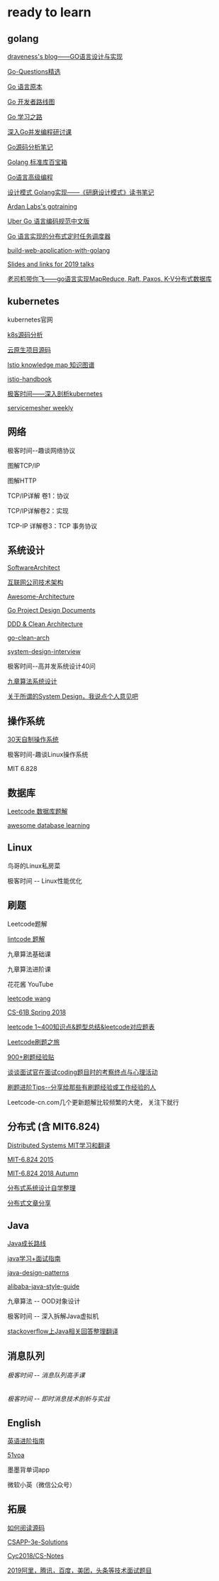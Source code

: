 # ready to learn
## golang

[draveness's blog——GO语言设计与实现](https://draveness.me/golang/)

[Go-Questions精选](https://github.com/qcrao/Go-Questions)

[Go 语言原本](https://github.com/changkun/go-under-the-hood)

[Go 开发者路线图](https://github.com/Quorafind/golang-developer-roadmap-cn)

[Go 学习之路](https://github.com/developer-learning/learning-golang)

[深入Go并发编程研讨课](https://github.com/smallnest/dive-to-gosync-workshop)

[Go源码分析笔记](https://github.com/cch123/golang-notes)

[Golang 标准库百宝箱](https://github.com/polaris1119/The-Golang-Standard-Library-by-Example)

[Go语言高级编程](https://github.com/chai2010/advanced-go-programming-book)

[设计模式 Golang实现——《研磨设计模式》读书笔记](https://github.com/senghoo/golang-design-pattern)

[Ardan Labs's gotraining](https://github.com/ardanlabs/gotraining)

[Uber Go 语言编码规范中文版](https://github.com/xxjwxc/uber_go_guide_cn)

[Go 语言实现的分布式定时任务调度器](https://github.com/sinksmell/bee-crontab)

[build-web-application-with-golang](https://github.com/astaxie/build-web-application-with-golang/blob/master/zh/preface.md)

[Slides and links for 2019 talks](https://github.com/gophercon/2019-talks)

[老司机带你飞——go语言实现MapReduce, Raft, Paxos, K-V分布式数据库](https://github.com/happyer/distributed-computing)

## kubernetes

kubernetes官网

[k8s源码分析](https://github.com/daniel-hutao/k8s-source-code-analysis)

[云原生项目源码](https://github.com/gosoon/source-code-reading-notes)

[Istio knowledge map 知识图谱](https://github.com/servicemesher/istio-knowledge-map)

[ istio-handbook](https://github.com/servicemesher/istio-handbook)

[极客时间——深入剖析kubernetes](https://time.geekbang.org/column/intro/116)

[servicemesher  weekly](https://github.com/servicemesher/weekly)

## 网络

极客时间--趣谈网络协议

图解TCP/IP

图解HTTP

TCP/IP详解 卷1：协议

TCP/IP详解卷2：实现

TCP-IP 详解卷3：TCP 事务协议

## 系统设计

[SoftwareArchitect](https://github.com/justinamiller/SoftwareArchitect)

[互联网公司技术架构](https://github.com/davideuler/architecture.of.internet-product)

[Awesome-Architecture](https://github.com/toutiaoio/awesome-architecture)

[Go Project Design Documents](https://github.com/golang/proposal)

[DDD & Clean Architecture](https://github.com/phodal/layer-architecture)

[go-clean-arch](https://github.com/bxcodec/go-clean-arch)

[system-design-interview](https://github.com/checkcheckzz/system-design-interview)

极客时间--高并发系统设计40问

[九章算法系统设计](https://www.jiuzhang.com/qa/3705/)

[关于所谓的System Design，我说点个人意见吧](https://www.1point3acres.com/bbs/thread-169343-1-1.html)

## 操作系统

[30天自制操作系统](https://github.com/yourtion/30dayMakeOS)

极客时间-趣谈Linux操作系统

MIT 6.828

## 数据库

[Leetcode 数据库题解](https://github.com/liuyubobobo/Play-Leetcode-Database)

[awesome database learning](https://github.com/pingcap/awesome-database-learning)

## Linux

鸟哥的Linux私房菜

极客时间 -- Linux性能优化

## 刷题

Leetcode题解

[lintcode 题解](https://www.jiuzhang.com/solution)

九章算法基础课

九章算法进阶课

花花酱 YouTube

[leetcode wang](https://leetcode.wang/)

[CS-61B Spring 2018](https://github.com/Zhenye-Na/data-structures-ucb)

[leetcode 1~400知识点&题型总结&leetcode对应题表](https://github.com/huxiaoman7/leetcodebook)

[Leetcode刷题之旅](https://github.com/dingjikerbo/Leetcode-Java)

[900+刷题经验贴](https://www.1point3acres.com/bbs/thread-469710-1-1.html)

[谈谈面试官在面试coding题目时的考察终点与心理活动](https://www.1point3acres.com/bbs/thread-433722-1-1.html)

[刷题进阶Tips--分享给那些有刷题经验或工作经验的人](https://www.1point3acres.com/bbs/thread-289223-1-1.html)

Leetcode-cn.com几个更新题解比较频繁的大佬， 关注下就行

## 分布式 (含 MIT6.824)

[Distributed Systems MIT学习和翻译](https://github.com/feixiao/Distributed-Systems)

[MIT-6.824 2015](https://github.com/chaozh/MIT-6.824)

[MIT-6.824 2018 Autumn](https://github.com/yixuaz/6.824-2018)

[分布式系统设计自学整理](https://www.1point3acres.com/bbs/thread-456546-1-1.html)

[分布式文章分享](https://www.1point3acres.com/bbs/thread-552608-1-1.html)

## Java

[Java成长路线](https://github.com/javagrowing/JGrowing)

[java学习+面试指南](https://github.com/Snailclimb/JavaGuide)

[java-design-patterns](https://github.com/iluwatar/java-design-patterns)

[alibaba-java-style-guide](https://github.com/chjw8016/alibaba-java-style-guide)

九章算法 -- OOD对象设计

极客时间 -- 深入拆解Java虚拟机

[stackoverflow上Java相关回答整理翻译](https://github.com/giantray/stackoverflow-java-top-qa)

## 消息队列

###### 极客时间 -- 消息队列高手课

###### 极客时间 -- 即时消息技术剖析与实战

## English

[英语进阶指南](https://github.com/byoungd/English-level-up-tips-for-Chinese)

[51voa](https://www.chinavoa.com/51voa/)

墨墨背单词app

微软小英（微信公众号）

## 拓展

[如何阅读源码](http://blog.yongfengzhang.com/cn/blog/how-to-read-source-code/)

[CSAPP-3e-Solutions](https://github.com/DreamAndDead/CSAPP-3e-Solutions)

[Cyc2018/CS-Notes](https://github.com/CyC2018/CS-Notes)

[2019阿里，腾讯，百度，美团，头条等技术面试题目](https://github.com/0voice/interview_internal_reference)
